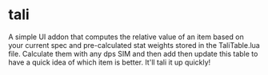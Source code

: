 # tali

A simple UI addon that computes the relative value of an item based on your current spec and pre-calculated stat weights stored in the TaliTable.lua file. Calculate them with any dps SIM and then add then update this table to have a quick idea of which item is better. It'll tali it up quickly!
